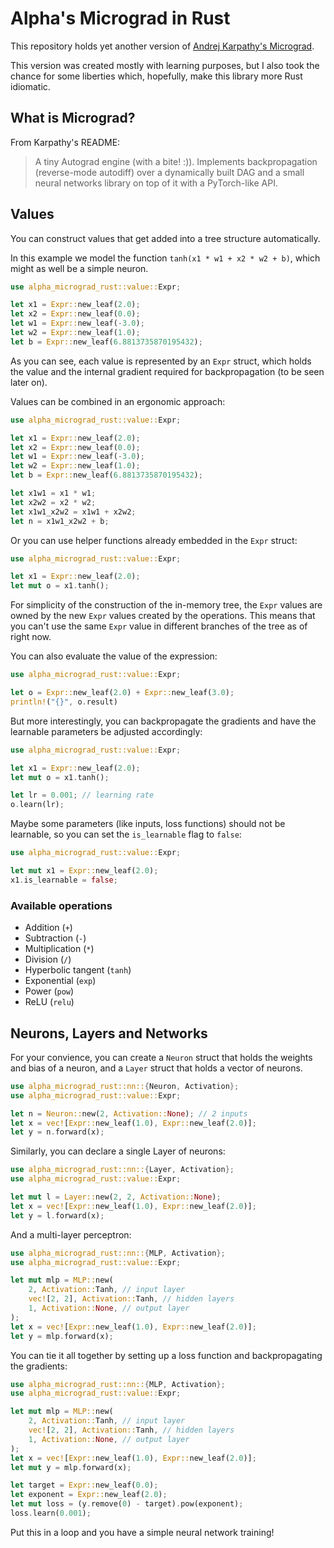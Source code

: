 # Alpha's Micrograd in Rust

This repository holds yet another version of [Andrej Karpathy's Micrograd](https://github.com/karpathy/micrograd).

This version was created mostly with learning purposes, but I also took the chance for some liberties which, hopefully, make this library more Rust idiomatic.

## What is Micrograd?

From Karpathy's README:

> A tiny Autograd engine (with a bite! :)). Implements backpropagation (reverse-mode autodiff) over a dynamically built DAG and a small neural networks library on top of it with a PyTorch-like API. 

## Values

You can construct values that get added into a tree structure automatically.

In this example we model the function `tanh(x1 * w1 + x2 * w2 + b)`, which might as well be a simple neuron.

```rust
use alpha_micrograd_rust::value::Expr;

let x1 = Expr::new_leaf(2.0);
let x2 = Expr::new_leaf(0.0);
let w1 = Expr::new_leaf(-3.0);
let w2 = Expr::new_leaf(1.0);
let b = Expr::new_leaf(6.8813735870195432);
```

As you can see, each value is represented by an `Expr` struct, which holds the value and the internal gradient required for backpropagation (to be seen later on).

Values can be combined in an ergonomic approach:

```rust
use alpha_micrograd_rust::value::Expr;

let x1 = Expr::new_leaf(2.0);
let x2 = Expr::new_leaf(0.0);
let w1 = Expr::new_leaf(-3.0);
let w2 = Expr::new_leaf(1.0);
let b = Expr::new_leaf(6.8813735870195432);

let x1w1 = x1 * w1;
let x2w2 = x2 * w2;
let x1w1_x2w2 = x1w1 + x2w2;
let n = x1w1_x2w2 + b;
```

Or you can use helper functions already embedded in the `Expr` struct:

```rust
use alpha_micrograd_rust::value::Expr;

let x1 = Expr::new_leaf(2.0);
let mut o = x1.tanh();
```

For simplicity of the construction of the in-memory tree, the `Expr` values are owned by the new `Expr` values created by the operations. This means that you can't use the same `Expr` value in different branches of the tree as of right now.

You can also evaluate the value of the expression:

```rust
use alpha_micrograd_rust::value::Expr;

let o = Expr::new_leaf(2.0) + Expr::new_leaf(3.0);
println!("{}", o.result)
```

But more interestingly, you can backpropagate the gradients and have the learnable parameters be adjusted accordingly:

```rust
use alpha_micrograd_rust::value::Expr;

let x1 = Expr::new_leaf(2.0);
let mut o = x1.tanh();

let lr = 0.001; // learning rate
o.learn(lr);
```

Maybe some parameters (like inputs, loss functions) should not be learnable, so you can set the `is_learnable` flag to `false`:

```rust
use alpha_micrograd_rust::value::Expr;

let mut x1 = Expr::new_leaf(2.0);
x1.is_learnable = false;
```

### Available operations

- Addition (`+`)
- Subtraction (`-`)
- Multiplication (`*`)
- Division (`/`)
- Hyperbolic tangent (`tanh`)
- Exponential (`exp`)
- Power (`pow`)
- ReLU (`relu`)

## Neurons, Layers and Networks

For your convience, you can create a `Neuron` struct that holds the weights and bias of a neuron, and a `Layer` struct that holds a vector of neurons.

```rust
use alpha_micrograd_rust::nn::{Neuron, Activation};
use alpha_micrograd_rust::value::Expr;

let n = Neuron::new(2, Activation::None); // 2 inputs
let x = vec![Expr::new_leaf(1.0), Expr::new_leaf(2.0)];
let y = n.forward(x);
```

Similarly, you can declare a single Layer of neurons:

```rust
use alpha_micrograd_rust::nn::{Layer, Activation};
use alpha_micrograd_rust::value::Expr;

let mut l = Layer::new(2, 2, Activation::None);
let x = vec![Expr::new_leaf(1.0), Expr::new_leaf(2.0)];
let y = l.forward(x);
```

And a multi-layer perceptron:

```rust
use alpha_micrograd_rust::nn::{MLP, Activation};
use alpha_micrograd_rust::value::Expr;

let mut mlp = MLP::new(
    2, Activation::Tanh, // input layer
    vec![2, 2], Activation::Tanh, // hidden layers
    1, Activation::None, // output layer
);
let x = vec![Expr::new_leaf(1.0), Expr::new_leaf(2.0)];
let y = mlp.forward(x);
```

You can tie it all together by setting up a loss function and backpropagating the gradients:

```rust
use alpha_micrograd_rust::nn::{MLP, Activation};
use alpha_micrograd_rust::value::Expr;

let mut mlp = MLP::new(
    2, Activation::Tanh, // input layer
    vec![2, 2], Activation::Tanh, // hidden layers
    1, Activation::None, // output layer
);
let x = vec![Expr::new_leaf(1.0), Expr::new_leaf(2.0)];
let mut y = mlp.forward(x);

let target = Expr::new_leaf(0.0);
let exponent = Expr::new_leaf(2.0);
let mut loss = (y.remove(0) - target).pow(exponent);
loss.learn(0.001);
```

Put this in a loop and you have a simple neural network training!